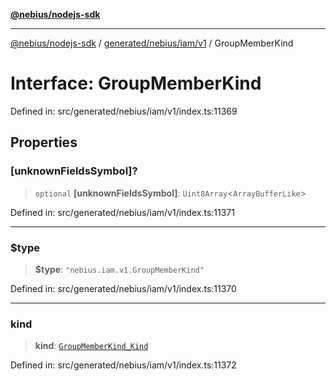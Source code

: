 [**@nebius/nodejs-sdk**](../../../../../README.md)

***

[@nebius/nodejs-sdk](../../../../../README.md) / [generated/nebius/iam/v1](../README.md) / GroupMemberKind

# Interface: GroupMemberKind

Defined in: src/generated/nebius/iam/v1/index.ts:11369

## Properties

### \[unknownFieldsSymbol\]?

> `optional` **\[unknownFieldsSymbol\]**: `Uint8Array`\<`ArrayBufferLike`\>

Defined in: src/generated/nebius/iam/v1/index.ts:11371

***

### $type

> **$type**: `"nebius.iam.v1.GroupMemberKind"`

Defined in: src/generated/nebius/iam/v1/index.ts:11370

***

### kind

> **kind**: [`GroupMemberKind_Kind`](../type-aliases/GroupMemberKind_Kind.md)

Defined in: src/generated/nebius/iam/v1/index.ts:11372
